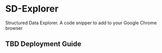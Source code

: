# SD-Explorer
Structured Data Explorer. A code snipper to add to your Google Chrome browser

## TBD Deployment Guide
